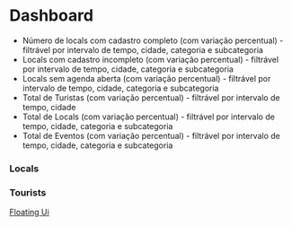 # Dashboard
- Número de locals com cadastro completo (com variação percentual) - filtrável por intervalo de tempo, cidade, categoria e subcategoria
- Locals com cadastro incompleto (com variação percentual) - filtrável por intervalo de tempo, cidade, categoria e subcategoria
- Locals sem agenda aberta (com variação percentual) - filtrável por intervalo de tempo, cidade, categoria e subcategoria
- Total de Turistas (com variação percentual) - filtrável por intervalo de tempo, cidade
- Total de Locals (com variação percentual) - filtrável por intervalo de tempo, cidade, categoria e subcategoria
- Total de Eventos (com variação percentual) - filtrável por intervalo de tempo, cidade, categoria e subcategoria

### Locals

### Tourists

[Floating Ui](https://floating-ui.com/)